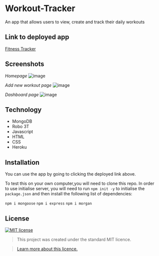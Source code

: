 # Workout-Tracker
An app that allows users to view, create and track their daily workouts

## Link to deployed app
[Fitness Tracker](https://uob-fitness-tracker.herokuapp.com/)

## Screenshots

*Homepage*
![image](https://user-images.githubusercontent.com/74797740/116443961-29f78400-a84c-11eb-8fe9-3bb5a48744b3.png)

*Add new workout page*
![image](https://user-images.githubusercontent.com/74797740/116444085-4693bc00-a84c-11eb-81c3-8a12acc1c1c6.png)

*Dashboard page*
![image](https://user-images.githubusercontent.com/74797740/116444208-6aef9880-a84c-11eb-80bd-931482d1acb3.png)

## Technology
* MongoDB
* Robo 3T
* Javascript
* HTML
* CSS
* Heroku

## Installation
You can use the app by going to clicking the deployed link above.

To test this on your own computer,you will need to clone this repo. In order to use initialise server, you will need to run `npm init -y` to initialise the `package.json` and then install the following list of dependencies:

`npm i mongoose`
`npm i express`
`npm i morgan`

## License
[![MIT license](https://img.shields.io/badge/License-MIT-blue.svg)](https://lbesson.mit-license.org/)

> This project was created under the standard MIT licence.

> [Learn more about this licence.](https://lbesson.mit-license.org/)